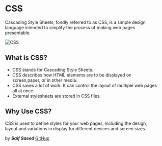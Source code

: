 # CSS
Cascading Style Sheets, fondly referred to as CSS, is a simple design language intended to simplify the process of making web pages presentable.

![CSS](https://www.freetutorialsplus.com/css-tutorial/images/css-illustration.png)

## What is CSS?
- CSS stands for Cascading Style Sheets.
- CSS describes how HTML elements are to be displayed on screen,paper, or in other media.
- CSS saves a lot of work. It can control the layout of multiple web pages all at once.
- External stylesheets are stored in CSS files.


## Why Use CSS?
CSS is used to define styles for your web pages, including the design, layout and variations in display for different devices and screen sizes.

by ***Saif Saeed***  [GitHup](https://github.com/Saif-K-Saeed)
